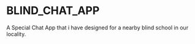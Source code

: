 # BLIND_CHAT_APP
A Special Chat App that i have designed for a nearby blind school in our locality.
